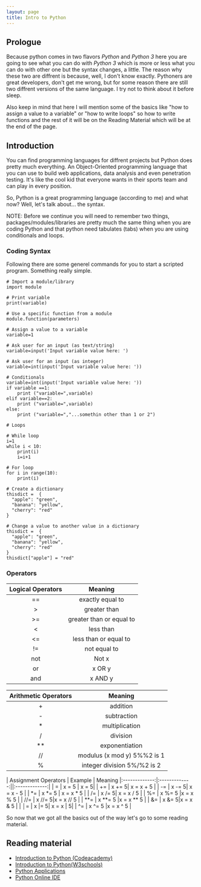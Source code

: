 ```yaml
---
layout: page
title: Intro to Python
---
```


## Prologue
Because python comes in two flavors _Python_ and _Python 3_ here you are going to see what you can do with _Python 3_ which is more or less what you can do with other one but the syntax changes, a little. The reason why these two are diffrent is because, well, I don't know exactly. Pythoners are great developers, don't get me wrong, but for some reason there are still two diffrent versions of the same language. I try not to think about it before sleep.

Also keep in mind that here I will mention some of the basics like "how to assign a value to a variable" or "how to write loops" so how to write functions and the rest of it will be on the Reading Material which will be at the end of the page.

## Introduction
You can find programming languages for diffrent projects but Python does pretty much everything. An Object-Oriented programming language that you can use to build web applications, data analysis and even penetration testing. It's like the cool kid that everyone wants in their sports team and can play in every position. 

So, Python is a great programming language (according to me) and what now? Well, let's talk about... the syntax.

NOTE: Before we continue you will need to remember two things, packages/modules/libraries are pretty much the same thing when you are coding Python and that python need tabulates (tabs) when you are using conditionals and loops.


### Coding Syntax
Following there are some generel commands for you to start a scripted program. Something really simple.
```
# Import a module/library
import module

# Print variable
print(variable)

# Use a specific function from a module
module.function(parameters)

# Assign a value to a variable
variable=1

# Ask user for an input (as text/string)
variable=input('Input variable value here: ')

# Ask user for an input (as integer)
variable=int(input('Input variable value here: '))

# Conditionals
variable=int(input('Input variable value here: '))
if variable ==1:
    print ("variable=",variable)
elif variable==2:
    print ("variable=",variable)
else:
    print ("variable=","...somethin other than 1 or 2")

# Loops

# While loop
i=1
while i < 10:
    print(i)
    i=i+1

# For loop
for i in range(10):
    print(i)

# Create a dictionary
thisdict =	{
  "apple": "green",
  "banana": "yellow",
  "cherry": "red"
}

# Change a value to another value in a dictionary
thisdict =	{
  "apple": "green",
  "banana": "yellow",
  "cherry": "red"
}
thisdict["apple"] = "red"
```

### Operators
| Logical Operators       | Meaning        |
|:-------------:|:-------------:|
| ==     | exactly equal to |
| >      | greater than     |
| >= | greater than or equal to|
| <     | less than |
| <=     | less than or equal to|
| != | not equal to|
| not    | Not x |
| or | x OR y|
| and | x AND y|


| Arithmetic Operators       | Meaning        |
|:-------------:|:-------------:|
| +    | addition |
| -      | subtraction     |
| * | multiplication|
| /     | division |
| **   | exponentiation|
| //    | modulus (x mod y) 5%%2 is 1 |
| % | integer division 5%/%2 is 2|

| Assignment Operators       | Example        | Meaning
|:-------------:|:-------------:||:-------------:|
| =   | x = 5 | x = 5|
| +=     | x += 5| x = x + 5 |
| -= | x -= 5| x = x - 5 |
| *=     | x *= 5 | x = x * 5 |
| /=   | x /= 5| x = x / 5 |
| %=    | x %= 5 |x = x % 5 |
| //= | x //= 5|x = x // 5 |
| **=   | x **= 5 |x = x ** 5 |
| &=     | x &= 5|x = x & 5 |
| │= | x |= 5| x = x | 5|
| ^=     | x ^= 5 |x = x ^ 5 |

So now that we got all the basics out of the way let's go to some reading material.

## Reading material
+ [Introduction to Python (Codeacademy)](https://www.codecademy.com/learn/learn-python)
+ [Introduction to Python(W3schools)](https://www.w3schools.com/python/python_intro.asp)
+ [Python Applications](https://www.python.org/about/apps/)
+ [Python Online IDE](http://rextester.com/l/python3_online_compiler)
